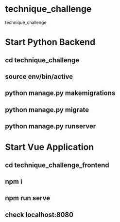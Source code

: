 # technique_challenge
technique_challenge

# Start Python Backend
## cd technique_challenge
## source env/bin/active
## python manage.py makemigrations
## python manage.py migrate

## python manage.py runserver

# Start Vue Application
## cd technique_challenge_frontend
## npm i
## npm run serve 
## check localhost:8080
